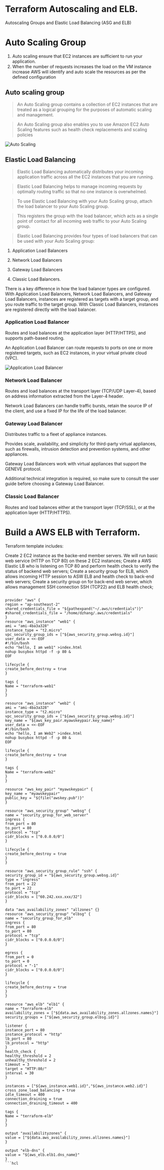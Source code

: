 # Terraform Autoscaling and ELB.

Autoscaling Groups and Elastic Load Balancing (ASG and ELB)

# Auto Scaling Group

1. Auto scaling ensure that EC2 instances are sufficient to run your application.
2. When the number of requests increases the load on the VM instance increase AWS will identify and auto scale the resources as per the defined configuration

## Auto scaling group

> An Auto Scaling group contains a collection of EC2 instances that are treated as a logical grouping for the purposes of automatic scaling and management. 

> An Auto Scaling group also enables you to use Amazon EC2 Auto Scaling features such as health check replacements and scaling policies

![Auto Scaling](./images/AWS-ELB-tutorial-architecture-diagram.png)


## Elastic Load Balancing

> Elastic Load Balancing automatically distributes your incoming application traffic across all the EC2 instances that you are running.

> Elastic Load Balancing helps to manage incoming requests by optimally routing traffic so that no one instance is overwhelmed.

> To use Elastic Load Balancing with your Auto Scaling group, attach the load balancer to your Auto Scaling group. 

> This registers the group with the load balancer, which acts as a single point of contact for all incoming web traffic to your Auto Scaling group.

> Elastic Load Balancing provides four types of load balancers that can be used with your Auto Scaling group: 

1. Application Load Balancers

2. Network Load Balancers

3. Gateway Load Balancers

4. Classic Load Balancers.

There is a key difference in how the load balancer types are configured. With Application Load Balancers, Network Load Balancers, and Gateway Load Balancers, instances are registered as targets with a target group, and you route traffic to the target group. With Classic Load Balancers, instances are registered directly with the load balancer.

### Application Load Balancer

Routes and load balances at the application layer (HTTP/HTTPS), and supports path-based routing. 

An Application Load Balancer can route requests to ports on one or more registered targets, such as EC2 instances, in your virtual private cloud (VPC).

![Application Load Balancer](./images/ALB-Component_Architecture.png)

### Network Load Balancer

Routes and load balances at the transport layer (TCP/UDP Layer-4), based on address information extracted from the Layer-4 header. 

Network Load Balancers can handle traffic bursts, retain the source IP of the client, and use a fixed IP for the life of the load balancer.

### Gateway Load Balancer

Distributes traffic to a fleet of appliance instances. 

Provides scale, availability, and simplicity for third-party virtual appliances, such as firewalls, intrusion detection and prevention systems, and other appliances. 

Gateway Load Balancers work with virtual appliances that support the GENEVE protocol. 

Additional technical integration is required, so make sure to consult the user guide before choosing a Gateway Load Balancer.

### Classic Load Balancer

Routes and load balances either at the transport layer (TCP/SSL), or at the application layer (HTTP/HTTPS).

# Build a AWS ELB with Terraform.

Terraform template includes:

Create 2 EC2 instance as the backe-end member servers.  We will run basic web service (HTTP on TCP 80) on these 2 EC2 instances;
Create a AWS Elastic LB who is listening on TCP 80 and perform health check to verify the status of backend web servers;
Create a security group for ELB, which allows incoming HTTP session to ASW ELB and health check to back-end web servers;
Create a security group on for back-end web server, which allows management SSH connection SSH (TCP22) and ELB health check;

```hcl

provider "aws" {
region = "ap-southeast-2"
shared_credentials_file = "${pathexpand("~/.aws/credentials")}"
#shared_credentials_file = "/home/dzhang/.aws/credentials"
}
resource "aws_instance" "web1" {
ami = "ami-4ba3a328"
instance_type = "t2.micro"
vpc_security_group_ids = ["${aws_security_group.websg.id}"]
user_data = <<-EOF
#!/bin/bash
echo "hello, I am web1" >index.html
nohup busybox httpd -f -p 80 &
EOF

lifecycle {
create_before_destroy = true
}

tags {
Name = "terraform-web1"
}
}

resource "aws_instance" "web2" {
ami = "ami-4ba3a328"
instance_type = "t2.micro"
vpc_security_group_ids = ["${aws_security_group.websg.id}"]
key_name = "${aws_key_pair.myawskeypair.key_name}"
user_data = <<-EOF
#!/bin/bash
echo "hello, I am Web2" >index.html
nohup busybox httpd -f -p 80 &
EOF

lifecycle {
create_before_destroy = true
}

tags {
Name = "terraform-web2"
}
}

resource "aws_key_pair" "myawskeypair" {
key_name = "myawskeypair"
public_key = "${file("awskey.pub")}"
}

resource "aws_security_group" "websg" {
name = "security_group_for_web_server"
ingress {
from_port = 80
to_port = 80
protocol = "tcp"
cidr_blocks = ["0.0.0.0/0"]
}

lifecycle {
create_before_destroy = true
}
}

resource "aws_security_group_rule" "ssh" {
security_group_id = "${aws_security_group.websg.id}"
type = "ingress"
from_port = 22
to_port = 22
protocol = "tcp"
cidr_blocks = ["60.242.xxx.xxx/32"]
}

data "aws_availability_zones" "allzones" {}
resource "aws_security_group" "elbsg" {
name = "security_group_for_elb"
ingress {
from_port = 80
to_port = 80
protocol = "tcp"
cidr_blocks = ["0.0.0.0/0"]
}

egress {
from_port = 0
to_port = 0
protocol = "-1"
cidr_blocks = ["0.0.0.0/0"]
}

lifecycle {
create_before_destroy = true
}
}

resource "aws_elb" "elb1" {
name = "terraform-elb"
availability_zones = ["${data.aws_availability_zones.allzones.names}"]
security_groups = ["${aws_security_group.elbsg.id}"]

listener {
instance_port = 80
instance_protocol = "http"
lb_port = 80
lb_protocol = "http"
}
health_check {
healthy_threshold = 2
unhealthy_threshold = 2
timeout = 3
target = "HTTP:80/"
interval = 30
}

instances = ["${aws_instance.web1.id}","${aws_instance.web2.id}"]
cross_zone_load_balancing = true
idle_timeout = 400
connection_draining = true
connection_draining_timeout = 400

tags {
Name = "terraform-elb"
}
}

output "availabilityzones" {
value = ["${data.aws_availability_zones.allzones.names}"]
}

output "elb-dns" {
value = "${aws_elb.elb1.dns_name}"
}
```hcl